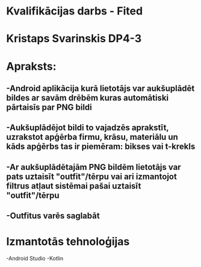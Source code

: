 # Kvalifikācijas darbs - Fited
# Kristaps Svarinskis DP4-3

# Apraksts:
-Android aplikācija kurā lietotājs var aukšuplādēt bildes ar savām drēbēm kuras automātiski pārtaisīs par PNG bildi
---------------------------------------------------------------------------------------------------------------------------------------------------
-Aukšuplādējot bildi to vajadzēs aprakstīt, uzrakstot apģērba firmu, krāsu, materiālu un kāds apģērbs tas ir piemēram: bikses vai t-krekls
---------------------------------------------------------------------------------------------------------------------------------------------------
-Ar aukšuplādētajām PNG bildēm lietotājs var pats uztaisīt "outfit"/tērpu vai ari izmantojot filtrus atļaut sistēmai pašai uztaisīt "outfit"/tērpu
---------------------------------------------------------------------------------------------------------------------------------------------------
-Outfitus varēs saglabāt
---------------------------------------------------------------------------------------------------------------------------------------------------

# Izmantotās tehnoloģijas
-Android Studio
-Kotlin
